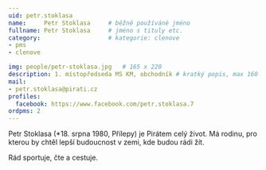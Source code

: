 ```yaml
---
uid: petr.stoklasa
name:     Petr Stoklasa  	# běžně používáné jméno
fullname: Petr Stoklasa  	# jméno s tituly etc.
category:                   # kategorie: clenove
- pms
- clenove

img: people/petr-stoklasa.jpg   # 165 x 220
description: 1. místopředseda MS KM, obchodník # kratký popis, max 160 znaků
mail:
- petr.stoklasa@pirati.cz
profiles:
  facebook: https://www.facebook.com/petr.stoklasa.7
ordpms: 2
---
```


Petr Stoklasa (*18. srpna 1980, Přílepy) je Pirátem celý život. Má rodinu, pro kterou by chtěl lepší budoucnost v zemi, kde budou rádi žít.

Rád sportuje, čte a cestuje.
